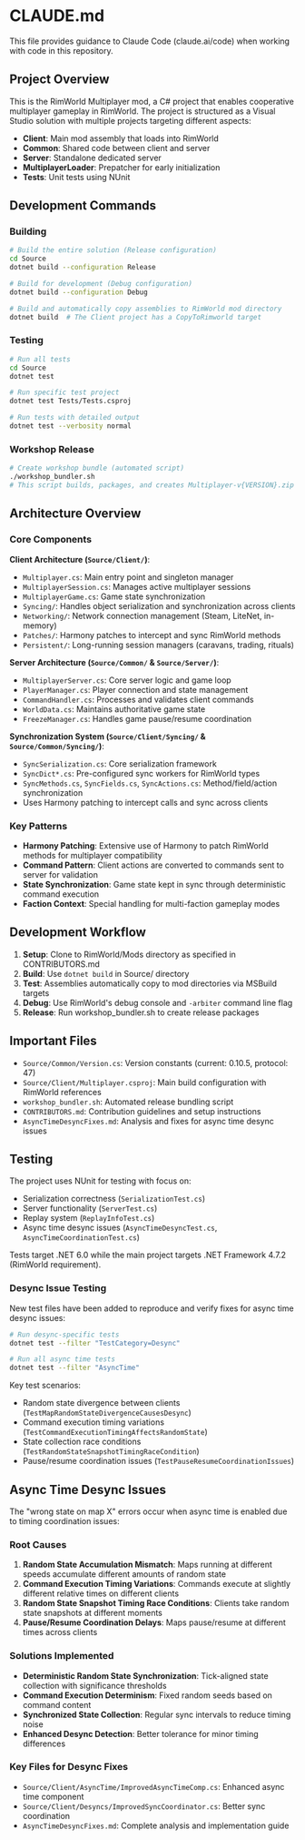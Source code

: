 # CLAUDE.md

This file provides guidance to Claude Code (claude.ai/code) when working with code in this repository.

## Project Overview

This is the RimWorld Multiplayer mod, a C# project that enables cooperative multiplayer gameplay in RimWorld. The project is structured as a Visual Studio solution with multiple projects targeting different aspects:

- **Client**: Main mod assembly that loads into RimWorld
- **Common**: Shared code between client and server
- **Server**: Standalone dedicated server
- **MultiplayerLoader**: Prepatcher for early initialization
- **Tests**: Unit tests using NUnit

## Development Commands

### Building
```bash
# Build the entire solution (Release configuration)
cd Source
dotnet build --configuration Release

# Build for development (Debug configuration)
dotnet build --configuration Debug

# Build and automatically copy assemblies to RimWorld mod directory
dotnet build  # The Client project has a CopyToRimworld target
```

### Testing
```bash
# Run all tests
cd Source
dotnet test

# Run specific test project
dotnet test Tests/Tests.csproj

# Run tests with detailed output
dotnet test --verbosity normal
```

### Workshop Release
```bash
# Create workshop bundle (automated script)
./workshop_bundler.sh
# This script builds, packages, and creates Multiplayer-v{VERSION}.zip for Steam Workshop
```

## Architecture Overview

### Core Components

**Client Architecture (`Source/Client/`)**:
- `Multiplayer.cs`: Main entry point and singleton manager
- `MultiplayerSession.cs`: Manages active multiplayer sessions
- `MultiplayerGame.cs`: Game state synchronization
- `Syncing/`: Handles object serialization and synchronization across clients
- `Networking/`: Network connection management (Steam, LiteNet, in-memory)
- `Patches/`: Harmony patches to intercept and sync RimWorld methods
- `Persistent/`: Long-running session managers (caravans, trading, rituals)

**Server Architecture (`Source/Common/` & `Source/Server/`)**:
- `MultiplayerServer.cs`: Core server logic and game loop
- `PlayerManager.cs`: Player connection and state management  
- `CommandHandler.cs`: Processes and validates client commands
- `WorldData.cs`: Maintains authoritative game state
- `FreezeManager.cs`: Handles game pause/resume coordination

**Synchronization System (`Source/Client/Syncing/` & `Source/Common/Syncing/`)**:
- `SyncSerialization.cs`: Core serialization framework
- `SyncDict*.cs`: Pre-configured sync workers for RimWorld types
- `SyncMethods.cs`, `SyncFields.cs`, `SyncActions.cs`: Method/field/action synchronization
- Uses Harmony patching to intercept calls and sync across clients

### Key Patterns

- **Harmony Patching**: Extensive use of Harmony to patch RimWorld methods for multiplayer compatibility
- **Command Pattern**: Client actions are converted to commands sent to server for validation
- **State Synchronization**: Game state kept in sync through deterministic command execution
- **Faction Context**: Special handling for multi-faction gameplay modes

## Development Workflow

1. **Setup**: Clone to RimWorld/Mods directory as specified in CONTRIBUTORS.md
2. **Build**: Use `dotnet build` in Source/ directory  
3. **Test**: Assemblies automatically copy to mod directories via MSBuild targets
4. **Debug**: Use RimWorld's debug console and `-arbiter` command line flag
5. **Release**: Run workshop_bundler.sh to create release packages

## Important Files

- `Source/Common/Version.cs`: Version constants (current: 0.10.5, protocol: 47)
- `Source/Client/Multiplayer.csproj`: Main build configuration with RimWorld references
- `workshop_bundler.sh`: Automated release bundling script
- `CONTRIBUTORS.md`: Contribution guidelines and setup instructions
- `AsyncTimeDesyncFixes.md`: Analysis and fixes for async time desync issues

## Testing

The project uses NUnit for testing with focus on:
- Serialization correctness (`SerializationTest.cs`)
- Server functionality (`ServerTest.cs`) 
- Replay system (`ReplayInfoTest.cs`)
- Async time desync issues (`AsyncTimeDesyncTest.cs`, `AsyncTimeCoordinationTest.cs`)

Tests target .NET 6.0 while the main project targets .NET Framework 4.7.2 (RimWorld requirement).

### Desync Issue Testing

New test files have been added to reproduce and verify fixes for async time desync issues:

```bash
# Run desync-specific tests
dotnet test --filter "TestCategory=Desync"

# Run all async time tests
dotnet test --filter "AsyncTime"
```

Key test scenarios:
- Random state divergence between clients (`TestMapRandomStateDivergenceCausesDesync`)
- Command execution timing variations (`TestCommandExecutionTimingAffectsRandomState`)
- State collection race conditions (`TestRandomStateSnapshotTimingRaceCondition`)
- Pause/resume coordination issues (`TestPauseResumeCoordinationIssues`)

## Async Time Desync Issues

The "wrong state on map X" errors occur when async time is enabled due to timing coordination issues:

### Root Causes
1. **Random State Accumulation Mismatch**: Maps running at different speeds accumulate different amounts of random state
2. **Command Execution Timing Variations**: Commands execute at slightly different relative times on different clients
3. **Random State Snapshot Timing Race Conditions**: Clients take random state snapshots at different moments
4. **Pause/Resume Coordination Delays**: Maps pause/resume at different times across clients

### Solutions Implemented
- **Deterministic Random State Synchronization**: Tick-aligned state collection with significance thresholds
- **Command Execution Determinism**: Fixed random seeds based on command content
- **Synchronized State Collection**: Regular sync intervals to reduce timing noise
- **Enhanced Desync Detection**: Better tolerance for minor timing differences

### Key Files for Desync Fixes
- `Source/Client/AsyncTime/ImprovedAsyncTimeComp.cs`: Enhanced async time component
- `Source/Client/Desyncs/ImprovedSyncCoordinator.cs`: Better sync coordination
- `AsyncTimeDesyncFixes.md`: Complete analysis and implementation guide